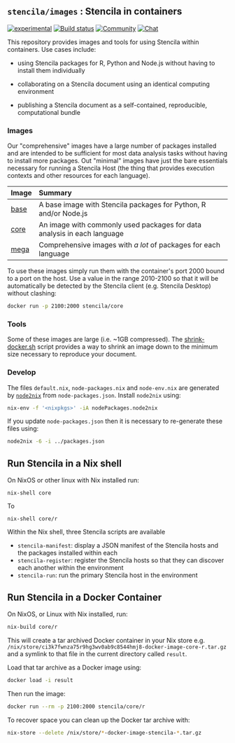 ## `stencila/images` : Stencila in containers

[![experimental](http://badges.github.io/stability-badges/dist/experimental.svg)](http://github.com/badges/stability-badges)
[![Build status](https://travis-ci.org/stencila/images.svg?branch=master)](https://travis-ci.org/stencila/images)
[![Community](https://img.shields.io/badge/join-community-green.svg)](https://community.stenci.la)
[![Chat](https://badges.gitter.im/stencila/stencila.svg)](https://gitter.im/stencila/stencila)

This repository provides images and tools for using Stencila within containers. Use cases include:

- using Stencila packages for R, Python and Node.js without having to install them individually

- collaborating on a Stencila document using an identical computing environment

- publishing a Stencila document as a self-contained, reproducible, computational bundle

### Images

Our "comprehensive" images have a large number of packages installed and are intended to be sufficient for most data analysis tasks without having to install more packages. Out "minimal" images have just the bare essentials necessary for running a Stencila Host (the thing that provides execution contexts and other resources for each language).

Image                        | Summary
:----------------------------| :-----------------------------------------------------------------
[base](base)                 | A base image with Stencila packages for Python, R and/or Node.js
[core](core)                 | An image with commonly used packages for data analysis in each language
[mega](mega)                 | Comprehensive images with _a lot_ of packages for each language

To use these images simply run them with the container's port 2000 bound to a port on the host. Use a value in the range 2010-2100 so that it will be automatically be detected by the Stencila client (e.g. Stencila Desktop) without clashing:

```bash
docker run -p 2100:2000 stencila/core
```

### Tools

Some of these images are large (i.e. ~1GB compressed). The [shrink-docker.sh](.shrink/shrink-docker.sh) script provides a way to shrink an image down to the minimum size necessary to reproduce your document.


### Develop

The files `default.nix`, `node-packages.nix` and `node-env.nix` are generated by [`node2nix`](https://github.com/svanderburg/node2nix) from `node-packages.json`. Install `node2nix` using:

```bash
nix-env -f '<nixpkgs>' -iA nodePackages.node2nix
```

If you update `node-packages.json` then it is necessary to re-generate these files using:

```bash
node2nix -6 -i ../packages.json
```

## Run Stencila in a Nix shell

On NixOS or other linux with Nix installed run:

```
nix-shell core
```

To 

```
nix-shell core/r
```

Within the Nix shell, three Stencila scripts are available

- `stencila-manifest`: display a JSON manifest of the Stencila hosts and the packages installed within each
- `stencila-register`: register the Stencila hosts so that they can discover each another within the environment
- `stencila-run`: run the primary Stencila host in the environment


## Run Stencila in a Docker Container

On NixOS, or Linux with Nix installed, run:

```bash
nix-build core/r
````

This will create a tar archived Docker container in your Nix store e.g. `/nix/store/ci3k7fwnza75r9hg3wv0ab9c8544hmj8-docker-image-core-r.tar.gz` and a symlink to that file in the current directory called `result`.

Load that tar archive as a Docker image using:

```bash
docker load -i result
```

Then run the image:

```bash
docker run --rm -p 2100:2000 stencila/core/r
```

To recover space you can clean up the Docker tar archive with:

```bash
nix-store --delete /nix/store/*-docker-image-stencila-*.tar.gz
```